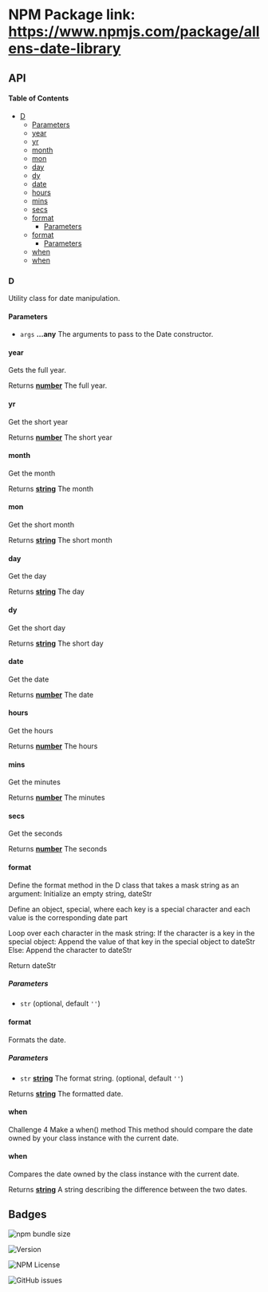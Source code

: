 # NPM Package link: https://www.npmjs.com/package/allens-date-library


## API

<!-- Generated by documentation.js. Update this documentation by updating the source code. -->

#### Table of Contents

*   [D](#d)
    *   [Parameters](#parameters)
    *   [year](#year)
    *   [yr](#yr)
    *   [month](#month)
    *   [mon](#mon)
    *   [day](#day)
    *   [dy](#dy)
    *   [date](#date)
    *   [hours](#hours)
    *   [mins](#mins)
    *   [secs](#secs)
    *   [format](#format)
        *   [Parameters](#parameters-1)
    *   [format](#format-1)
        *   [Parameters](#parameters-2)
    *   [when](#when)
    *   [when](#when-1)

### D

Utility class for date manipulation.

#### Parameters

*   `args` **...any** The arguments to pass to the Date constructor.

#### year

Gets the full year.

Returns **[number](https://developer.mozilla.org/docs/Web/JavaScript/Reference/Global_Objects/Number)** The full year.

#### yr

Get the short year

Returns **[number](https://developer.mozilla.org/docs/Web/JavaScript/Reference/Global_Objects/Number)** The short year

#### month

Get the month

Returns **[string](https://developer.mozilla.org/docs/Web/JavaScript/Reference/Global_Objects/String)** The month

#### mon

Get the short month

Returns **[string](https://developer.mozilla.org/docs/Web/JavaScript/Reference/Global_Objects/String)** The short month

#### day

Get the day

Returns **[string](https://developer.mozilla.org/docs/Web/JavaScript/Reference/Global_Objects/String)** The day

#### dy

Get the short day

Returns **[string](https://developer.mozilla.org/docs/Web/JavaScript/Reference/Global_Objects/String)** The short day

#### date

Get the date

Returns **[number](https://developer.mozilla.org/docs/Web/JavaScript/Reference/Global_Objects/Number)** The date

#### hours

Get the hours

Returns **[number](https://developer.mozilla.org/docs/Web/JavaScript/Reference/Global_Objects/Number)** The hours

#### mins

Get the minutes

Returns **[number](https://developer.mozilla.org/docs/Web/JavaScript/Reference/Global_Objects/Number)** The minutes

#### secs

Get the seconds

Returns **[number](https://developer.mozilla.org/docs/Web/JavaScript/Reference/Global_Objects/Number)** The seconds

#### format

Define the format method in the D class that takes a mask string as an argument:
Initialize an empty string, dateStr

Define an object, special, where each key is a special character and each value is the corresponding date part

Loop over each character in the mask string:
If the character is a key in the special object:
Append the value of that key in the special object to dateStr
Else:
Append the character to dateStr

Return dateStr

##### Parameters

*   `str`   (optional, default `''`)

#### format

Formats the date.

##### Parameters

*   `str` **[string](https://developer.mozilla.org/docs/Web/JavaScript/Reference/Global_Objects/String)** The format string. (optional, default `''`)

Returns **[string](https://developer.mozilla.org/docs/Web/JavaScript/Reference/Global_Objects/String)** The formatted date.

#### when

Challenge 4
Make a when() method
This method should compare the date owned by your class instance with the current date.

#### when

Compares the date owned by the class instance with the current date.

Returns **[string](https://developer.mozilla.org/docs/Web/JavaScript/Reference/Global_Objects/String)** A string describing the difference between the two dates.

## Badges
![npm bundle size](https://img.shields.io/bundlephobia/min/allens-date-library)

![Version](https://img.shields.io/npm/v/allens-date-library)

![NPM License](https://img.shields.io/npm/l/allens-date-library)

![GitHub issues](https://img.shields.io/github/issues-raw/allen/date-library)